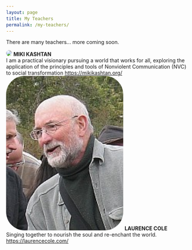 ```yaml
---
layout: page
title: My Teachers
permalink: /my-teachers/
---
```


There are many teachers... more coming soon.

<div class="video-list">
  <div>
    <img src="https://mikikashtan.org/wp-content/uploads/2020/02/2018_MikiPortrait_opt.jpg" style="width: 320px; border-radius: 50px;" />
    <span style="font-weight:bold;">MIKI KASHTAN</span><br>
    I am a practical visionary pursuing a world that works for all, exploring the application of the principles and tools of Nonviolent Communication (NVC) to social transformation
    <a href="https://mikikashtan.org/">https://mikikashtan.org/</a>
  </div>

  <div>
    <img src="\public\my teachers\laurence-cole 2014.jpg" style="width: 320px; border-radius: 50px;" />
    <span style="font-weight:bold;">LAURENCE COLE</span><br>
    Singing together to nourish the soul and re-enchant the world.
    <a href="https://www.laurencecole.com/">https://laurencecole.com/</a>
  </div>
  
  <!-- <div>
  ...
  </div>
  <div>
  ...
  </div>
  <div>
  ...
  </div> -->
</div>